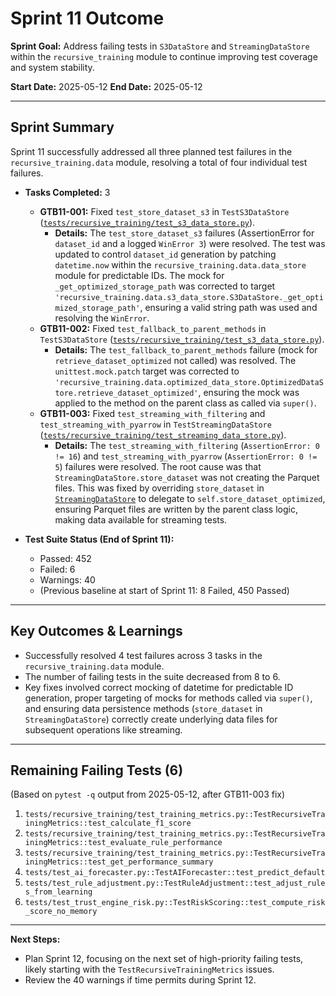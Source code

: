 # Sprint 11 Outcome

**Sprint Goal:** Address failing tests in `S3DataStore` and `StreamingDataStore` within the `recursive_training` module to continue improving test coverage and system stability.

**Start Date:** 2025-05-12
**End Date:** 2025-05-12

---

## Sprint Summary

Sprint 11 successfully addressed all three planned test failures in the `recursive_training.data` module, resolving a total of four individual test failures.

*   **Tasks Completed:** 3
    *   **GTB11-001:** Fixed `test_store_dataset_s3` in `TestS3DataStore` ([`tests/recursive_training/test_s3_data_store.py`](tests/recursive_training/test_s3_data_store.py)).
        *   **Details:** The `test_store_dataset_s3` failures (AssertionError for `dataset_id` and a logged `WinError 3`) were resolved. The test was updated to control `dataset_id` generation by patching `datetime.now` within the `recursive_training.data.data_store` module for predictable IDs. The mock for `_get_optimized_storage_path` was corrected to target `'recursive_training.data.s3_data_store.S3DataStore._get_optimized_storage_path'`, ensuring a valid string path was used and resolving the `WinError`.
    *   **GTB11-002:** Fixed `test_fallback_to_parent_methods` in `TestS3DataStore` ([`tests/recursive_training/test_s3_data_store.py`](tests/recursive_training/test_s3_data_store.py)).
        *   **Details:** The `test_fallback_to_parent_methods` failure (mock for `retrieve_dataset_optimized` not called) was resolved. The `unittest.mock.patch` target was corrected to `'recursive_training.data.optimized_data_store.OptimizedDataStore.retrieve_dataset_optimized'`, ensuring the mock was applied to the method on the parent class as called via `super()`.
    *   **GTB11-003:** Fixed `test_streaming_with_filtering` and `test_streaming_with_pyarrow` in `TestStreamingDataStore` ([`tests/recursive_training/test_streaming_data_store.py`](tests/recursive_training/test_streaming_data_store.py)).
        *   **Details:** The `test_streaming_with_filtering` (`AssertionError: 0 != 16`) and `test_streaming_with_pyarrow` (`AssertionError: 0 != 5`) failures were resolved. The root cause was that `StreamingDataStore.store_dataset` was not creating the Parquet files. This was fixed by overriding `store_dataset` in [`StreamingDataStore`](recursive_training/data/streaming_data_store.py) to delegate to `self.store_dataset_optimized`, ensuring Parquet files are written by the parent class logic, making data available for streaming tests.

*   **Test Suite Status (End of Sprint 11):**
    *   Passed: 452
    *   Failed: 6
    *   Warnings: 40
    *   (Previous baseline at start of Sprint 11: 8 Failed, 450 Passed)

---

## Key Outcomes & Learnings

*   Successfully resolved 4 test failures across 3 tasks in the `recursive_training.data` module.
*   The number of failing tests in the suite decreased from 8 to 6.
*   Key fixes involved correct mocking of datetime for predictable ID generation, proper targeting of mocks for methods called via `super()`, and ensuring data persistence methods (`store_dataset` in `StreamingDataStore`) correctly create underlying data files for subsequent operations like streaming.

---

## Remaining Failing Tests (6)

(Based on `pytest -q` output from 2025-05-12, after GTB11-003 fix)

1.  `tests/recursive_training/test_training_metrics.py::TestRecursiveTrainingMetrics::test_calculate_f1_score`
2.  `tests/recursive_training/test_training_metrics.py::TestRecursiveTrainingMetrics::test_evaluate_rule_performance`
3.  `tests/recursive_training/test_training_metrics.py::TestRecursiveTrainingMetrics::test_get_performance_summary`
4.  `tests/test_ai_forecaster.py::TestAIForecaster::test_predict_default`
5.  `tests/test_rule_adjustment.py::TestRuleAdjustment::test_adjust_rules_from_learning`
6.  `tests/test_trust_engine_risk.py::TestRiskScoring::test_compute_risk_score_no_memory`

---

**Next Steps:**
*   Plan Sprint 12, focusing on the next set of high-priority failing tests, likely starting with the `TestRecursiveTrainingMetrics` issues.
*   Review the 40 warnings if time permits during Sprint 12.